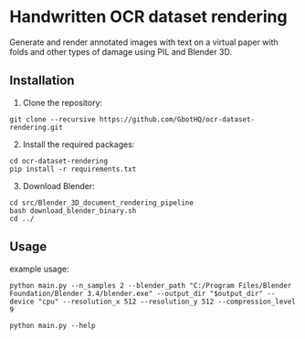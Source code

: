 # Handwritten OCR dataset rendering

Generate and render annotated images with text on a virtual paper with folds and other types of damage using PIL and Blender 3D.

## Installation

1. Clone the repository:

```
git clone --recursive https://github.com/GbotHQ/ocr-dataset-rendering.git
```

2. Install the required packages:

```
cd ocr-dataset-rendering
pip install -r requirements.txt
```

3. Download Blender:

```
cd src/Blender_3D_document_rendering_pipeline
bash download_blender_binary.sh
cd ../
```

## Usage

example usage:
```
python main.py --n_samples 2 --blender_path "C:/Program Files/Blender Foundation/Blender 3.4/blender.exe" --output_dir "$output_dir" --device "cpu" --resolution_x 512 --resolution_y 512 --compression_level 9
```
```
python main.py --help
```
